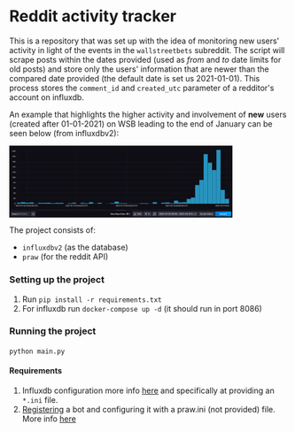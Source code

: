 # Reddit activity tracker

This is a repository that was set up with the idea of monitoring new users' activity in light of the events in the `wallstreetbets` subreddit. The script will scrape posts within the dates provided (used as _from_ and _to_ date limits for old posts) and store only the users' information that are newer than the compared date provided (the default date is set us 2021-01-01). This process stores the `comment_id` and `created_utc` parameter of a redditor's account on influxdb.  

An example that highlights the higher activity and involvement of **new** users (created after 01-01-2021) on WSB leading to the end of January can be seen below (from influxdbv2):

<a href=""><img src="influxdb2-2.png" align="center" height="80%" width="80%"></a>


The project consists of:
   * `influxdbv2` (as the database)
   * `praw` (for the reddit API) 


### Setting up the project

1. Run `pip install -r requirements.txt`
2. For influxdb run `docker-compose up -d` (it should run in port 8086) 


### Running the project

`python main.py` 



#### Requirements

1. Influxdb configuration more info [here](https://github.com/influxdata/influxdb-client-python#client-configuration) and specifically at providing an `*.ini` file.
2. [Registering](https://github.com/reddit-archive/reddit/wiki/OAuth2-Quick-Start-Example#first-steps) a bot and configuring it with a praw.ini (not provided) file. More info [here](https://praw.readthedocs.io/en/latest/getting_started/configuration/prawini.html)

